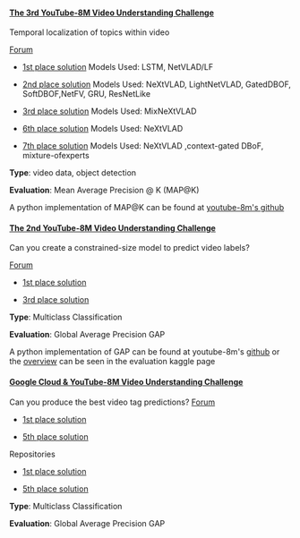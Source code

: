 
#### [The 3rd YouTube-8M Video Understanding Challenge](https://www.kaggle.com/c/youtube8m2019)

Temporal localization of topics within video

[Forum](https://www.kaggle.com/c/youtube8m2019/forums)

* [1st place solution](https://www.kaggle.com/c/youtube8m2019/discussion/112869) 
Models Used: LSTM, NetVLAD/LF

* [2nd place solution](https://www.kaggle.com/c/youtube8m2019/discussion/113663)
Models Used: NeXtVLAD, LightNetVLAD, GatedDBOF, SoftDBOF,NetFV, GRU, ResNetLike

* [3rd place solution](https://www.kaggle.com/c/youtube8m2019/discussion/112929)
 Models Used: MixNeXtVLAD
 
* [6th place solution](https://www.kaggle.com/c/youtube8m2019/discussion/112403)
  Models Used: NeXtVLAD
  
* [7th place solution](https://www.kaggle.com/c/youtube8m2019/discussion/112349)
 Models Used: NeXtVLAD ,context-gated DBoF, mixture-ofexperts
 
**Type**: video data, object detection	

**Evaluation**: Mean Average Precision @ K (MAP@K)

A python implementation of MAP@K can be found at [youtube-8m's github](https://github.com/google/youtube-8m/blob/master/mean_average_precision_calculator.py)

#### [The 2nd YouTube-8M Video Understanding Challenge](https://www.kaggle.com/c/youtube8m2018)

Can you create a constrained-size model to predict video labels?

[Forum](https://www.kaggle.com/c/youtube8m2018/forums)
* [1st place solution](https://www.kaggle.com/c/youtube8m2018/discussion/62781)

* [3rd place solution](https://www.kaggle.com/c/youtube8m2018/discussion/63223)

**Type**: Multiclass Classification

**Evaluation**:  Global Average Precision GAP 

A python implementation of GAP can be found at youtube-8m's [github](https://github.com/google/youtube-8m/blob/master/average_precision_calculator.py#L179) or the [overview](https://www.kaggle.com/c/youtube8m-2018/overview/evaluation) can be seen in the evaluation kaggle page 

#### [Google Cloud & YouTube-8M Video Understanding Challenge](https://www.kaggle.com/c/youtube8m)

Can you produce the best video tag predictions?
[Forum](https://www.kaggle.com/c/youtube8m/forums)

* [1st place solution](https://www.kaggle.com/c/youtube8m/discussion/35063)

* [5th place solution](https://www.kaggle.com/c/youtube8m/discussion/34751)

Repositories

* [1st place solution](https://github.com/antoine77340/Youtube-8MWILLOW)

* [5th place solution](https://github.com/mpekalski/Y8M)

**Type**: Multiclass Classification

**Evaluation**:  Global Average Precision GAP 
